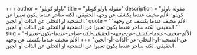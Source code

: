 +++
author = "باولو كويلو"
title = "مقولة باولو كويلو"
description = "مقولة باولو كويلو: الألم مخيف عندما يكشف عن وجهه الحقيقي، لكنه ساحر عندما يكون تعبيرا عن التضحية او التخلي عن الذات أو الجبن."
quote = '''الألم مخيف عندما يكشف عن وجهه الحقيقي، لكنه ساحر عندما يكون تعبيرا عن التضحية او التخلي عن الذات أو الجبن.'''
slug = "الألم-مخيف-عندما-يكشف-عن-وجهه-الحقيقي-لكنه-ساحر-عندما-يكون-تعبيرا-عن-التضحية-او-التخلي-عن-الذات-أو-الجبن"
+++
الألم مخيف عندما يكشف عن وجهه الحقيقي، لكنه ساحر عندما يكون تعبيرا عن التضحية او التخلي عن الذات أو الجبن.
